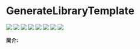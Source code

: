 # GenerateLibraryTemplate

[![](https://img.shields.io/nuget/v/GenerateLibraryTemplate)](https://www.nuget.org/packages/GenerateLibraryTemplate) ![](https://img.shields.io/badge/version-1.0.5-brightgreen.svg) ![](https://img.shields.io/github/issues/odinsam/GenerateLibraryTemplate) ![](https://img.shields.io/github/forks/odinsam/GenerateLibraryTemplate) ![](https://img.shields.io/github/stars/odinsam/GenerateLibraryTemplate) ![](https://img.shields.io/badge/platform-.Net_Core_5.0-brightgreen.svg) ![](https://img.shields.io/github/license/odinsam/GenerateLibraryTemplate) [![](https://img.shields.io/badge/Blog-odinsam.com-blue.svg)](https://odinsam.com)

**简介:**

